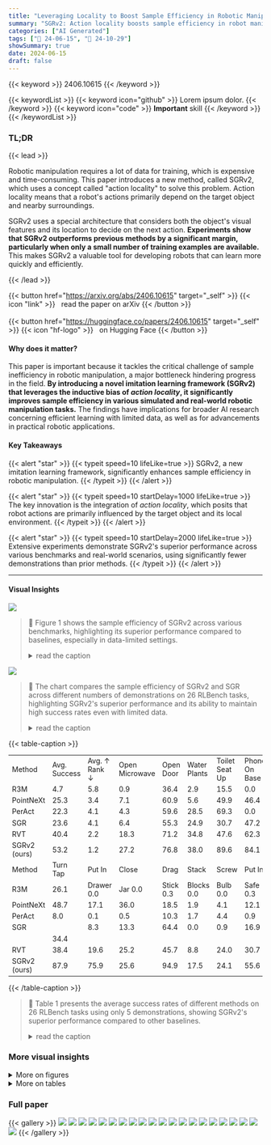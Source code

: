 ```yaml
---
title: "Leveraging Locality to Boost Sample Efficiency in Robotic Manipulation"
summary: "SGRv2: Action locality boosts sample efficiency in robot manipulation!"
categories: ["AI Generated"]
tags: ["🔖 24-06-15", "🤗 24-10-29"]
showSummary: true
date: 2024-06-15
draft: false
---
```


{{< keyword >}} 2406.10615 {{< /keyword >}}

{{< keywordList >}}
{{< keyword icon="github" >}} Lorem ipsum dolor. {{< /keyword >}}
{{< keyword icon="code" >}} **Important** skill {{< /keyword >}}
{{< /keywordList >}}

### TL;DR


{{< lead >}}

Robotic manipulation requires a lot of data for training, which is expensive and time-consuming. This paper introduces a new method, called SGRv2, which uses a concept called "action locality" to solve this problem. Action locality means that a robot's actions primarily depend on the target object and nearby surroundings. 



SGRv2 uses a special architecture that considers both the object's visual features and its location to decide on the next action.  **Experiments show that SGRv2 outperforms previous methods by a significant margin, particularly when only a small number of training examples are available.**  This makes SGRv2 a valuable tool for developing robots that can learn more quickly and efficiently.

{{< /lead >}}


{{< button href="https://arxiv.org/abs/2406.10615" target="_self" >}}
{{< icon "link" >}} &nbsp; read the paper on arXiv
{{< /button >}}
<br><br>
{{< button href="https://huggingface.co/papers/2406.10615" target="_self" >}}
{{< icon "hf-logo" >}} &nbsp; on Hugging Face
{{< /button >}}

#### Why does it matter?
This paper is important because it tackles the critical challenge of sample inefficiency in robotic manipulation, a major bottleneck hindering progress in the field.  **By introducing a novel imitation learning framework (SGRv2) that leverages the inductive bias of *action locality*, it significantly improves sample efficiency in various simulated and real-world robotic manipulation tasks.**  The findings have implications for broader AI research concerning efficient learning with limited data, as well as for advancements in practical robotic applications.
#### Key Takeaways

{{< alert "star" >}}
{{< typeit speed=10 lifeLike=true >}} SGRv2, a new imitation learning framework, significantly enhances sample efficiency in robotic manipulation. {{< /typeit >}}
{{< /alert >}}

{{< alert "star" >}}
{{< typeit speed=10 startDelay=1000 lifeLike=true >}} The key innovation is the integration of *action locality*, which posits that robot actions are primarily influenced by the target object and its local environment. {{< /typeit >}}
{{< /alert >}}

{{< alert "star" >}}
{{< typeit speed=10 startDelay=2000 lifeLike=true >}} Extensive experiments demonstrate SGRv2's superior performance across various benchmarks and real-world scenarios, using significantly fewer demonstrations than prior methods. {{< /typeit >}}
{{< /alert >}}

------
#### Visual Insights



![](https://ai-paper-reviewer.com/2406.10615/figures_2_0.png)

> 🔼 Figure 1 shows the sample efficiency of SGRv2 across various benchmarks, highlighting its superior performance compared to baselines, especially in data-limited settings.
> <details>
> <summary>read the caption</summary>
> Figure 1: Left: Sample efficiency of SGRv2. We evaluate SGR and SGRv2 on 26 RLBench tasks, with demonstration numbers ranging from 100 to 5. Results indicate that, owing to the locality of SGRv2, it exhibits exceptional sample efficiency, with its success rate declining by only about 10%. Top Right: Overview of simulation results. We test SGRv2 on 3 benchmarks, consistently outperforming the baselines. Bottom Right: Tasks of the 3 simulation benchmarks.
> </details>





![](https://ai-paper-reviewer.com/2406.10615/charts_2_0.png)

> 🔼 The chart compares the sample efficiency of SGRv2 and SGR across different numbers of demonstrations on 26 RLBench tasks, highlighting SGRv2's superior performance and its ability to maintain high success rates even with limited data.
> <details>
> <summary>read the caption</summary>
> Figure 1: Left: Sample efficiency of SGRv2. We evaluate SGR and SGRv2 on 26 RLBench tasks, with demonstration numbers ranging from 100 to 5. Results indicate that, owing to the locality of SGRv2, it exhibits exceptional sample efficiency, with its success rate declining by only about 10%. Top Right: Overview of simulation results. We test SGRv2 on 3 benchmarks, consistently outperforming the baselines. Bottom Right: Tasks of the 3 simulation benchmarks.
> </details>





{{< table-caption >}}
<table id='0' style='font-size:14px'><tr><td>Method</td><td>Avg. Success</td><td>Avg. ↑ Rank ↓</td><td>Open Microwave</td><td>Open Door</td><td>Water Plants</td><td>Toilet Seat Up</td><td>Phone On Base</td><td>Put Books</td><td>Take Out Umbrella</td><td>Open Fridge</td><td>Open Drawer</td><td>Slide Block</td><td>Sweep To Dustpan</td><td>Meat Off Grill</td></tr><tr><td>R3M</td><td>4.7</td><td>5.8</td><td>0.9</td><td>36.4</td><td>2.9</td><td>15.5</td><td>0.0</td><td>0.5</td><td>5.2</td><td>3.2</td><td>0.0</td><td>24.0</td><td>0.4</td><td>0.1</td></tr><tr><td>PointNeXt</td><td>25.3</td><td>3.4</td><td>7.1</td><td>60.9</td><td>5.6</td><td>49.9</td><td>46.4</td><td>57.5</td><td>37.5</td><td>9.2</td><td>21.7</td><td>59.5</td><td>42.0</td><td>59.9</td></tr><tr><td>PerAct</td><td>22.3</td><td>4.1</td><td>4.3</td><td>59.6</td><td>28.5</td><td>69.3</td><td>0.0</td><td>25.1</td><td>75.9</td><td>3.1</td><td>56.4</td><td>47.5</td><td>2.8</td><td>85.9</td></tr><tr><td>SGR</td><td>23.6</td><td>4.1</td><td>6.4</td><td>55.3</td><td>24.9</td><td>30.7</td><td>47.2</td><td>29.3</td><td>36.3</td><td>7.1</td><td>31.9</td><td>72.0</td><td>43.6</td><td>52.7</td></tr><tr><td>RVT</td><td>40.4</td><td>2.2</td><td>18.3</td><td>71.2</td><td>34.8</td><td>47.6</td><td>62.3</td><td>46.5</td><td>85.3</td><td>24.0</td><td>75.1</td><td>85.1</td><td>19.6</td><td>90.5</td></tr><tr><td>SGRv2 (ours)</td><td>53.2</td><td>1.2</td><td>27.2</td><td>76.8</td><td>38.0</td><td>89.6</td><td>84.1</td><td>63.7</td><td>74.5</td><td>13.2</td><td>81.3</td><td>100.0</td><td>61.5</td><td>96.5</td></tr><tr><td>Method</td><td>Turn Tap</td><td>Put In</td><td>Close</td><td>Drag</td><td>Stack</td><td>Screw</td><td>Put In</td><td>Place</td><td>Put In</td><td>Sort</td><td>Push</td><td>Insert</td><td>Stack</td><td>Place Cups</td></tr><tr><td>R3M</td><td>26.1</td><td>Drawer 0.0</td><td>Jar 0.0</td><td>Stick 0.3</td><td>Blocks 0.0</td><td>Bulb 0.0</td><td>Safe 0.3</td><td>Wine 0.4</td><td>Cupboard 0.0</td><td>Shape 0.0</td><td>Buttons 6.8</td><td>Peg 0.0</td><td>Cups 0.0</td><td>0.0</td></tr><tr><td>PointNeXt</td><td>48.7</td><td>17.1</td><td>36.0</td><td>18.5</td><td>1.9</td><td>4.1</td><td>12.1</td><td>31.5</td><td>3.3</td><td>0.4</td><td>22.0</td><td>0.1</td><td>4.4</td><td>0.4</td></tr><tr><td>PerAct</td><td>8.0</td><td>0.1</td><td>0.5</td><td>10.3</td><td>1.7</td><td>4.4</td><td>0.9</td><td>8.7</td><td>0.4</td><td>0.4</td><td>83.1</td><td>1.9</td><td>0.1</td><td>0.7</td></tr><tr><td>SGR</td><td></td><td>8.3</td><td>13.3</td><td>64.4</td><td>0.0</td><td>0.9</td><td>16.9</td><td>24.7</td><td>0.1</td><td></td><td></td><td></td><td></td><td></td></tr><tr><td></td><td>34.4</td><td></td><td></td><td></td><td></td><td></td><td></td><td></td><td></td><td>0.1</td><td>12.0</td><td>0.1</td><td>0.0</td><td>1.1</td></tr><tr><td>RVT</td><td>38.4</td><td>19.6</td><td>25.2</td><td>45.7</td><td>8.8</td><td>24.0</td><td>30.7</td><td>92.7</td><td>5.6</td><td>1.6</td><td>90.4</td><td>4.0</td><td>3.1</td><td>1.2</td></tr><tr><td>SGRv2 (ours)</td><td>87.9</td><td>75.9</td><td>25.6</td><td>94.9</td><td>17.5</td><td>24.1</td><td>55.6</td><td>53.1</td><td>20.3</td><td>1.9</td><td>93.2</td><td>4.1</td><td>21.3</td><td>1.6</td></tr></table>{{< /table-caption >}}

> 🔼 Table 1 presents the average success rates of different methods on 26 RLBench tasks using only 5 demonstrations, showing SGRv2's superior performance compared to other baselines.
> <details>
> <summary>read the caption</summary>
> Table 1: Performance on RLBench with 5 Demonstrations. All numbers represent percentage success rates averaged over 3 seeds. See Appendix F for standard deviation. SGRv2 outperforms the most competitive baseline RVT on 23/26 tasks, with an average improvement of 1.32x.
> </details>



### More visual insights

<details>
<summary>More on figures
</summary>


![](https://ai-paper-reviewer.com/2406.10615/figures_4_0.png)

> 🔼 The figure illustrates the architecture of SGRv2, highlighting its four key designs for integrating action locality, including an encoder-decoder for point-wise features, relative position prediction, weighted average for focusing on critical regions, and dense supervision.
> <details>
> <summary>read the caption</summary>
> Figure 2: SGRv2 Architecture. Built upon SGR, SGRv2 integrates locality into its framework through four primary designs: an encoder-decoder architecture for point-wise features, a strategy for predicting relative target position, a weighted average for focusing on critical local regions, and a dense supervision strategy (not shown in the figure). This illustration specifically represents the water plants task. For simplicity in the visualization, we omit the proprioceptive data that is concatenated with the RGB of the point cloud before being fed into the geometric branch.
> </details>



![](https://ai-paper-reviewer.com/2406.10615/figures_8_0.png)

> 🔼 Figure 3 visualizes the point-wise weights learned by SGRv2, showing that high-weighted points align with object affordances.
> <details>
> <summary>read the caption</summary>
> Figure 3: Emergent Capabilities. We visualize the point-specific weights and find that the points with high weights (in red) align with the object's affordances. Left: toilet seat up. Right: open microwave.
> </details>



![](https://ai-paper-reviewer.com/2406.10615/figures_8_1.png)

> 🔼 Figure 4 shows the real-robot experimental results for long-horizon tasks and generalization tasks, comparing the success rates of PerAct, RVT, and SGRv2 across multiple sub-tasks.
> <details>
> <summary>read the caption</summary>
> Figure 4: Left: Real-robot long-horizon tasks. Right: Success rate (%) of multi-task agents on real-robot tasks. We collect 8 demonstrations and evaluate 10 episodes for each task.
> </details>



![](https://ai-paper-reviewer.com/2406.10615/figures_13_0.png)

> 🔼 Figure 5 shows an overview of the simulation tasks used in the experiments, categorized by RLBench, ManiSkill2, and MimicGen datasets.
> <details>
> <summary>read the caption</summary>
> Figure 5: Simulation Tasks. Our simulation experiments encompass 26 tasks (1-26) from RL-Bench, 4 tasks (27-37, where 30-37 are 8 different YCB [63] objects of task Pick Single YCB) from ManiSkill2, and 7 tasks (38-44) from MimicGen.
> </details>



![](https://ai-paper-reviewer.com/2406.10615/figures_17_0.png)

> 🔼 The figure shows a Franka Emika Panda robot arm performing a generalization task of moving a colored cup to a target location amongst distractor cups.
> <details>
> <summary>read the caption</summary>
> Figure 6: Real-robot generalization task.
> </details>



![](https://ai-paper-reviewer.com/2406.10615/figures_19_0.png)

> 🔼 Figure 5 shows the various simulated robotic manipulation tasks used to evaluate the SGRv2 model, including tasks from RLBench, ManiSkill2, and MimicGen datasets.
> <details>
> <summary>read the caption</summary>
> Figure 5: Simulation Tasks. Our simulation experiments encompass 26 tasks (1-26) from RL-Bench, 4 tasks (27-37, where 30-37 are 8 different YCB [63] objects of task Pick Single YCB) from ManiSkill2, and 7 tasks (38-44) from MimicGen.
> </details>



![](https://ai-paper-reviewer.com/2406.10615/figures_19_1.png)

> 🔼 The figure visualizes point-wise weights learned by SGRv2, showing that high-weight points align with object affordances.
> <details>
> <summary>read the caption</summary>
> Figure 3: Emergent Capabilities. We visualize the point-specific weights and find that the points with high weights (in red) align with the object's affordances. Left: toilet seat up. Right: open microwave.
> </details>



</details>




<details>
<summary>More on tables
</summary>


{{< table-caption >}}
<br><table id='7' style='font-size:14px'><tr><td></td><td>Avg. success</td></tr><tr><td></td><td>53.2</td></tr><tr><td>w/o decoder</td><td>21.3</td></tr><tr><td>w/ absolute pos prediction</td><td>21.0</td></tr><tr><td>w/ uniform point weight</td><td>44.2</td></tr><tr><td>w/o dense supervision</td><td>40.1</td></tr></table>{{< /table-caption >}}
> 🔼 Table 1 presents the average success rates of different methods on 26 RLBench tasks using only 5 demonstrations, highlighting SGRv2's superior performance compared to baselines.
> <details>
> <summary>read the caption</summary>
> Table 1: Performance on RLBench with 5 Demonstrations. All numbers represent percentage success rates averaged over 3 seeds. See Appendix F for standard deviation. SGRv2 outperforms the most competitive baseline RVT on 23/26 tasks, with an average improvement of 1.32x.
> </details>

{{< table-caption >}}
<br><table id='3' style='font-size:14px'><tr><td>Task</td><td>Sub-task</td><td>PerAct</td><td>RVT</td><td>SGRv2</td></tr><tr><td rowspan="6">Tidy Up the Table</td><td>Put trash in trash can</td><td>50</td><td>50</td><td>80</td></tr><tr><td>Put socks in box</td><td>60</td><td>80</td><td>90</td></tr><tr><td>Put marker in pen holder</td><td>10</td><td>10</td><td>30</td></tr><tr><td>Open drawer</td><td>20</td><td>40</td><td>60</td></tr><tr><td>Put lollipop in drawer</td><td>10</td><td>10</td><td>30</td></tr><tr><td>Close drawer</td><td>40</td><td>60</td><td>80</td></tr><tr><td rowspan="4">Make Coffee</td><td>Turn on coffee machine</td><td>100</td><td>100</td><td>100</td></tr><tr><td>Put funnel onto carafe</td><td>0</td><td>20</td><td>80</td></tr><tr><td>Pour powder into funnel</td><td>0</td><td>10</td><td>10</td></tr><tr><td>Pour water</td><td>10</td><td>30</td><td>70</td></tr><tr><td>Avg. Success Rate</td><td></td><td>30</td><td>41</td><td>63</td></tr></table>{{< /table-caption >}}
> 🔼 Table 1 presents the average success rates of different robotic manipulation methods on 26 RLBench tasks using only 5 demonstrations, highlighting the superior sample efficiency of SGRv2 compared to other baselines.
> <details>
> <summary>read the caption</summary>
> Table 1: Performance on RLBench with 5 Demonstrations. All numbers represent percentage success rates averaged over 3 seeds. See Appendix F for standard deviation. SGRv2 outperforms the most competitive baseline RVT on 23/26 tasks, with an average improvement of 1.32x.
> </details>

{{< table-caption >}}
<br><table id='3' style='font-size:16px'><tr><td>Config</td><td>Keyframe Control</td><td>Dense Control</td></tr><tr><td>Training iterations</td><td>20, 000</td><td>100, 000</td></tr><tr><td>Leraning rate</td><td>0.003</td><td>0.0003</td></tr><tr><td>Batch size</td><td>16</td><td>16</td></tr><tr><td>Optimizer</td><td>AdamW</td><td>AdamW</td></tr><tr><td>Lr Scheduler</td><td>Cosine</td><td>Cosine</td></tr><tr><td>Warmup step</td><td>200</td><td>0</td></tr><tr><td>Weight decay</td><td>1 x 10-6</td><td>1 x 10-6</td></tr><tr><td>Color drop</td><td>0.4</td><td>0</td></tr><tr><td>Feature drop</td><td>0</td><td>0.4</td></tr><tr><td>Number of input points</td><td>4096</td><td>1200</td></tr></table>{{< /table-caption >}}
> 🔼 This table shows the hyperparameter settings used in the simulation experiments for both keyframe and dense control.
> <details>
> <summary>read the caption</summary>
> Table 4: Hyper-parameters used in our simulation experiments.
> </details>

{{< table-caption >}}
<table id='0' style='font-size:14px'><tr><td>Method</td><td>Avg. Success ↑</td><td>Open Microwave</td><td>Open Door</td><td>Water Plants</td><td>Toilet Seat Up</td><td>Phone On Base</td><td>Put Books</td><td>Take Out Umbrella</td><td>Open Fridge</td></tr><tr><td>PointNeXt</td><td>33.1</td><td>13.6</td><td>61.6</td><td>14.8</td><td>64.4</td><td>57.2</td><td>48.0</td><td>83.6</td><td>16.4</td></tr><tr><td>PerAct</td><td>36.7</td><td>9.2</td><td>78.0</td><td>12.0</td><td>83.6</td><td>0.0</td><td>18.8</td><td>91.6</td><td>14.4</td></tr><tr><td>SGR</td><td>47.8</td><td>46.0</td><td>76.8</td><td>24.4</td><td>59.6</td><td>82.8</td><td>92.0</td><td>90.0</td><td>26.4</td></tr><tr><td>RVT</td><td>52.1</td><td>19.2</td><td>79.2</td><td>11.2</td><td>62.0</td><td>78.4</td><td>63.6</td><td>97.2</td><td>18.4</td></tr><tr><td>SGRv2 (ours)</td><td>63.3</td><td>68.4</td><td>86.0</td><td>17.6</td><td>69.2</td><td>85.6</td><td>69.2</td><td>95.6</td><td>19.2</td></tr><tr><td>Method</td><td>Open Drawer</td><td>Slide Block</td><td>Sweep To Dustpan</td><td>Meat Off Grill</td><td>Turn Tap</td><td>Put In Drawer</td><td>Close Jar</td><td>Drag Stick</td><td>Stack Blocks</td></tr><tr><td>PointNeXt</td><td>63.6</td><td>83.6</td><td>52.4</td><td>0.0</td><td>84.8</td><td>1.6</td><td>35.6</td><td>0.0</td><td>8.8</td></tr><tr><td>PerAct</td><td>89.8</td><td>97.3</td><td>32.9</td><td>98.2</td><td>5.5</td><td>4.4</td><td>23.2</td><td>75.3</td><td>43.4</td></tr><tr><td>SGR</td><td>75.6</td><td>89.2</td><td>63.2</td><td>93.6</td><td>94.8</td><td>22.8</td><td>36.4</td><td>80.8</td><td>0.0</td></tr><tr><td>RVT</td><td>70.0</td><td>71.2</td><td>18.0</td><td>92.0</td><td>73.6</td><td>84.4</td><td>35.2</td><td>100.0</td><td>18.8</td></tr><tr><td>SGRv2 (ours)</td><td>92.8</td><td>94.4</td><td>64.4</td><td>97.6</td><td>95.2</td><td>80.8</td><td>32.4</td><td>94.8</td><td>52.0</td></tr><tr><td>Method</td><td>Screw Bulb</td><td>Put In Safe</td><td>Place Wine</td><td>Put In Cupboard</td><td>Sort Shape</td><td>Push Buttons</td><td>Insert Peg</td><td>Stack Cups</td><td>Place Cups</td></tr><tr><td>PointNeXt</td><td>21.6</td><td>7.2</td><td>13.6</td><td>18.0</td><td>2.8</td><td>100.0</td><td>1.2</td><td>6.0</td><td>0.0</td></tr><tr><td>PerAct</td><td>18.2</td><td>7.9</td><td>39.7</td><td>7.9</td><td>2.2</td><td>82.0</td><td>8.9</td><td>7.7</td><td>1.2</td></tr><tr><td>SGR</td><td>17.6</td><td>27.6</td><td>35.6</td><td>12.4</td><td>2.8</td><td>84.8</td><td>2.0</td><td>6.0</td><td>0.8</td></tr><tr><td>RVT</td><td>43.2</td><td>67.2</td><td>92.0</td><td>17.6</td><td>6.4</td><td>100.0</td><td>12.8</td><td>22.8</td><td></td></tr><tr><td>SGRv2 (ours)</td><td>68.4</td><td>59.2</td><td>68.0</td><td>50.4</td><td>6.4</td><td>99.2</td><td>8.0</td><td>70.4</td><td>0.4 0.8</td></tr></table>{{< /table-caption >}}
> 🔼 Table 1 presents the average success rates of different robotic manipulation methods on 26 RLBench tasks using only 5 demonstrations, showing SGRv2's superior performance compared to other methods.
> <details>
> <summary>read the caption</summary>
> Table 1: Performance on RLBench with 5 Demonstrations. All numbers represent percentage success rates averaged over 3 seeds. See Appendix F for standard deviation. SGRv2 outperforms the most competitive baseline RVT on 23/26 tasks, with an average improvement of 1.32x.
> </details>

{{< table-caption >}}
<table id='2' style='font-size:18px'><tr><td>#Demonstrations</td><td>100</td><td>50</td><td>20</td><td>10</td><td>5</td></tr><tr><td>RVT</td><td>52.1</td><td>46.3</td><td>43.3</td><td>42.3</td><td>40.4</td></tr><tr><td>SGRv2 (ours)</td><td>63.3</td><td>62.4</td><td>61.9</td><td>56.0</td><td>53.2</td></tr></table>{{< /table-caption >}}
> 🔼 The table shows the average success rate of 26 RLBench tasks for the RVT baseline and the SGRv2 model with varying numbers of demonstrations (100, 50, 20, 10, and 5).
> <details>
> <summary>read the caption</summary>
> Table 6: Average performance of 26 RLBench tasks with varying number of demonstrations.
> </details>

{{< table-caption >}}
<table id='0' style='font-size:14px'><tr><td>Method</td><td>Avg. Success ↑</td><td>Stack</td><td>StackThree</td><td>Square</td><td>Threading</td><td>Coffee</td><td>HammerCleanup</td><td>MugCleanup</td></tr><tr><td>SGR</td><td>42.1</td><td>84.4</td><td>54.0</td><td>26.4</td><td>11.6</td><td>41.6</td><td>38.4</td><td>38.4</td></tr><tr><td>PointNeXt</td><td>42.3</td><td>90.4</td><td>72.4</td><td>12.4</td><td>12.8</td><td>36.4</td><td>33.6</td><td>38.0</td></tr><tr><td>2D BC</td><td>32.3</td><td>84.4</td><td>54.8</td><td>35.6</td><td>13.2</td><td>6.8</td><td>26.8</td><td>4.8</td></tr><tr><td>2D BC-RNN</td><td>63.2</td><td>96.0</td><td>74.4</td><td>56.8</td><td>34.8</td><td>82.8</td><td>46.0</td><td>51.6</td></tr><tr><td>SGRv2 (ours)</td><td>66.2</td><td>96.4</td><td>84.2</td><td>56.4</td><td>56.0</td><td>86.0</td><td>46.2</td><td>38.4</td></tr></table>{{< /table-caption >}}
> 🔼 Table 7 presents a comparison of the average success rates achieved by different methods on seven MimicGen tasks using 1000 demonstrations.
> <details>
> <summary>read the caption</summary>
> Table 7: Performance on MimicGen with 1000 demonstrations.
> </details>

{{< table-caption >}}
<table id='2' style='font-size:14px'><tr><td>Method</td><td>Avg. Success ↑</td><td>Stack</td><td>StackThree</td><td>Square</td><td>Threading</td><td>Coffee</td><td>HammerCleanup</td><td>MugCleanup</td></tr><tr><td>R3M</td><td>5.3</td><td>34.5</td><td>0.3</td><td>0.0</td><td>0.5</td><td>1.2</td><td>0.3</td><td>0.0</td></tr><tr><td>2D BC</td><td>10.6</td><td>31.2</td><td>3.6</td><td>0.4</td><td>4.4</td><td>22.8</td><td>8.0</td><td>3.6</td></tr><tr><td>2D BC-RNN</td><td>10.0</td><td>30.0</td><td>3.2</td><td>0.0</td><td>0.8</td><td>24.0</td><td>4.0</td><td>8.0</td></tr><tr><td>SGRv2 (ours)</td><td>26.0</td><td>81.2</td><td>37.9</td><td>2.8</td><td>6.7</td><td>27.9</td><td>16.1</td><td>9.7</td></tr></table>{{< /table-caption >}}
> 🔼 Table 2 presents the average success rates and ranks of different methods on ManiSkill2 and MimicGen benchmarks using 50 demonstrations, showing SGRv2's superior performance.
> <details>
> <summary>read the caption</summary>
> Table 2: Performance on ManiSkill2 (top) and MimicGen (bottom) with 50 Demonstrations. We report success rates averaged over 3 seeds. See Appendix F for standard deviation. We observe that SGRv2 consistently outperforms baselines like SGR and PointNeXt.
> </details>

{{< table-caption >}}
<table id='0' style='font-size:16px'><tr><td>Method</td><td>Avg. Success ↑</td><td>Stack</td><td>StackThree</td><td>Square</td><td>Threading</td><td>Coffee</td><td>HammerCleanup</td><td>MugCleanup</td></tr><tr><td>2D BC</td><td>21.9</td><td>62.8</td><td>23.6</td><td>14.8</td><td>14.4</td><td>4.8</td><td>24.8</td><td>8.4</td></tr><tr><td>2D BC-RNN</td><td>41.1</td><td>84.0</td><td>51.6</td><td>15.2</td><td>16.8</td><td>69.6</td><td>22.4</td><td>28.4</td></tr><tr><td>SGRv2 (ours)</td><td>55.8</td><td>95.2</td><td>80.4</td><td>32.4</td><td>42.2</td><td>74.4</td><td>38.0</td><td>28.2</td></tr></table>{{< /table-caption >}}
> 🔼 The table presents the average success rate and ranking of different methods on MimicGen benchmark using 1000 demonstrations, showing SGRv2's superior performance.
> <details>
> <summary>read the caption</summary>
> Table 7: Performance on MimicGen with 1000 demonstrations.
> </details>

{{< table-caption >}}
<table id='2' style='font-size:20px'><tr><td></td><td>Meat Off Grill</td><td>Phone On Base</td><td>Push Buttons</td></tr><tr><td>RVT on env w/o distractors</td><td>90.5</td><td>62.3</td><td>90.4</td></tr><tr><td>RVT on env w/ distractors</td><td>65.0</td><td>2.5</td><td>67.5</td></tr><tr><td>SGRv2 on env w/o distractors</td><td>96.5</td><td>84.1</td><td>93.2</td></tr><tr><td>SGRv2 on env w/ distractors</td><td>92.4</td><td>80.4</td><td>81.7</td></tr></table>{{< /table-caption >}}
> 🔼 Table 10 shows the performance of RVT and SGRv2 on RLBench tasks with and without visual distractors, demonstrating SGRv2's robustness.
> <details>
> <summary>read the caption</summary>
> Table 10: Performance evaluation in environments with and without visual distractors.
> </details>

{{< table-caption >}}
<table id='6' style='font-size:14px'><tr><td>Method</td><td>Avg.</td><td>Success ↑</td><td>Avg. Rank ↓</td><td colspan="2">LiftCube</td><td>PickCube</td><td colspan="2">StackCube</td><td colspan="2">PickSingleYCB</td></tr><tr><td>PointNeXt</td><td colspan="2">16.8</td><td>2.5</td><td colspan="2">50.8 士 15.2</td><td>4.7 士 0.4</td><td colspan="2">10.6 士 4.3</td><td colspan="2">1.1 土 0.1</td></tr><tr><td>SGR</td><td colspan="2">14.9</td><td>2.5</td><td colspan="2">26.9 土 4.0</td><td>12.2 士 3.1</td><td colspan="2">3.5 士 2.2</td><td colspan="2">17.0 土 0.2</td></tr><tr><td>SGRv2 (ours)</td><td colspan="2">55.8</td><td>1.0</td><td colspan="2">80.5 土 7.3</td><td>72.9 土 4.1</td><td colspan="2">27.7 土 4.3</td><td colspan="2">42.2 + 2.3</td></tr><tr><td>Method</td><td>Avg. Success</td><td>↑ Avg. Rank ↓</td><td>Stack</td><td>StackThree</td><td>Square</td><td>Threading</td><td>Coffee</td><td>HammerCleanup</td><td></td><td>MugCleanup</td></tr><tr><td>PointNeXt</td><td>13.6</td><td>2.9</td><td>56.1 ±6.4</td><td>3.7 ±1.4</td><td>0.9 ±0.5</td><td>3.6 ±2.2</td><td>12.0 ±5.2</td><td></td><td>11.7 ±2.8</td><td>7.1 ±0.9</td></tr><tr><td>SGR</td><td>14.2</td><td>2.0</td><td>50.8 ±7.7</td><td>5.6 + 1.7</td><td>1.3 ±0.5</td><td>4.0 ±0.8</td><td>14.1 ± 2.0</td><td></td><td>14.1 ± 1.7</td><td>9.7 ±2.4</td></tr><tr><td>SGRv2 (ours)</td><td>26.0</td><td>1.0</td><td>81.2±4.4</td><td>37.9 ± 1.5</td><td>2.8 ±0.7</td><td>6.7 ±2.0</td><td>27.9 ±7.0</td><td></td><td>16.1 ±3.9</td><td>9.7 ±2.7</td></tr></table>{{< /table-caption >}}
> 🔼 Table 1 presents the average success rates of different methods on 26 RLBench tasks using only 5 demonstrations, highlighting SGRv2's superior performance compared to baselines.
> <details>
> <summary>read the caption</summary>
> Table 1: Performance on RLBench with 5 Demonstrations. All numbers represent percentage success rates averaged over 3 seeds. See Appendix F for standard deviation. SGRv2 outperforms the most competitive baseline RVT on 23/26 tasks, with an average improvement of 1.32x.
> </details>

</details>


### Full paper

{{< gallery >}}
<img src="https://ai-paper-reviewer.com/2406.10615/1.png" class="grid-w50 md:grid-w33 xl:grid-w25" />
<img src="https://ai-paper-reviewer.com/2406.10615/2.png" class="grid-w50 md:grid-w33 xl:grid-w25" />
<img src="https://ai-paper-reviewer.com/2406.10615/3.png" class="grid-w50 md:grid-w33 xl:grid-w25" />
<img src="https://ai-paper-reviewer.com/2406.10615/4.png" class="grid-w50 md:grid-w33 xl:grid-w25" />
<img src="https://ai-paper-reviewer.com/2406.10615/5.png" class="grid-w50 md:grid-w33 xl:grid-w25" />
<img src="https://ai-paper-reviewer.com/2406.10615/6.png" class="grid-w50 md:grid-w33 xl:grid-w25" />
<img src="https://ai-paper-reviewer.com/2406.10615/7.png" class="grid-w50 md:grid-w33 xl:grid-w25" />
<img src="https://ai-paper-reviewer.com/2406.10615/8.png" class="grid-w50 md:grid-w33 xl:grid-w25" />
<img src="https://ai-paper-reviewer.com/2406.10615/9.png" class="grid-w50 md:grid-w33 xl:grid-w25" />
<img src="https://ai-paper-reviewer.com/2406.10615/10.png" class="grid-w50 md:grid-w33 xl:grid-w25" />
<img src="https://ai-paper-reviewer.com/2406.10615/11.png" class="grid-w50 md:grid-w33 xl:grid-w25" />
<img src="https://ai-paper-reviewer.com/2406.10615/12.png" class="grid-w50 md:grid-w33 xl:grid-w25" />
<img src="https://ai-paper-reviewer.com/2406.10615/13.png" class="grid-w50 md:grid-w33 xl:grid-w25" />
<img src="https://ai-paper-reviewer.com/2406.10615/14.png" class="grid-w50 md:grid-w33 xl:grid-w25" />
<img src="https://ai-paper-reviewer.com/2406.10615/15.png" class="grid-w50 md:grid-w33 xl:grid-w25" />
<img src="https://ai-paper-reviewer.com/2406.10615/16.png" class="grid-w50 md:grid-w33 xl:grid-w25" />
<img src="https://ai-paper-reviewer.com/2406.10615/17.png" class="grid-w50 md:grid-w33 xl:grid-w25" />
<img src="https://ai-paper-reviewer.com/2406.10615/18.png" class="grid-w50 md:grid-w33 xl:grid-w25" />
<img src="https://ai-paper-reviewer.com/2406.10615/19.png" class="grid-w50 md:grid-w33 xl:grid-w25" />
<img src="https://ai-paper-reviewer.com/2406.10615/20.png" class="grid-w50 md:grid-w33 xl:grid-w25" />
<img src="https://ai-paper-reviewer.com/2406.10615/21.png" class="grid-w50 md:grid-w33 xl:grid-w25" />
{{< /gallery >}}